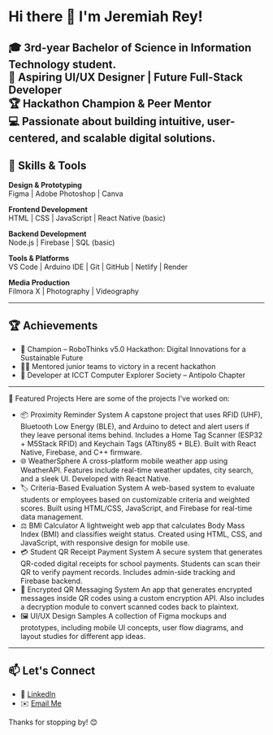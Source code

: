 # Hi there 👋 I'm Jeremiah Rey!

🎓 3rd-year Bachelor of Science in Information Technology student.  
🎯 Aspiring UI/UX Designer | Future Full-Stack Developer  
🏆 Hackathon Champion & Peer Mentor  
💻 Passionate about building intuitive, user-centered, and scalable digital solutions.
---

## 🚀 Skills & Tools

**Design & Prototyping**  
Figma | Adobe Photoshop | Canva

**Frontend Development**  
HTML | CSS | JavaScript | React Native (basic)

**Backend Development**  
Node.js | Firebase | SQL (basic)

**Tools & Platforms**  
VS Code | Arduino IDE | Git | GitHub | Netlify | Render

**Media Production**  
Filmora X | Photography | Videography

---

## 🏆 Achievements

- 🥇 Champion – RoboThinks v5.0 Hackathon: Digital Innovations for a Sustainable Future  
- 🧑‍🏫 Mentored junior teams to victory in a recent hackathon  
- 👥 Developer at ICCT Computer Explorer Society – Antipolo Chapter

---

📂 Featured Projects
Here are some of the projects I've worked on:

 - 📦 Proximity Reminder System
       A capstone project that uses RFID (UHF), Bluetooth Low Energy (BLE), and Arduino to detect and alert users if they leave personal items behind. Includes a Home Tag Scanner (ESP32 + M5Stack RFID) and Keychain Tags (ATtiny85 + BLE). Built with React Native, Firebase, and C++ firmware.
 - 🌐 WeatherSphere
       A cross-platform mobile weather app using WeatherAPI. Features include real-time weather updates, city search, and a sleek UI. Developed with React Native.
 - 🏷️ Criteria-Based Evaluation System
       A web-based system to evaluate students or employees based on customizable criteria and weighted scores. Built using HTML/CSS, JavaScript, and Firebase for real-time data management.
 - ⚖️ BMI Calculator
       A lightweight web app that calculates Body Mass Index (BMI) and classifies weight status. Created using HTML, CSS, and JavaScript, with responsive design for mobile use.
 - 💳 Student QR Receipt Payment System
       A secure system that generates QR-coded digital receipts for school payments. Students can scan their QR to verify payment records. Includes admin-side tracking and Firebase backend.
 - 🔐 Encrypted QR Messaging System
       An app that generates encrypted messages inside QR codes using a custom encryption API. Also includes a decryption module to convert scanned codes back to plaintext.
 - 🖼️ UI/UX Design Samples
       A collection of Figma mockups and prototypes, including mobile UI concepts, user flow diagrams, and layout studies for different app ideas.

---

## 📫 Let's Connect

- 💼 [LinkedIn](https://www.linkedin.com/in/jeremiah-rey-088689365)
- ✉️ [Email Me](jeremiahrey63@gmail.com)

Thanks for stopping by! 😊
